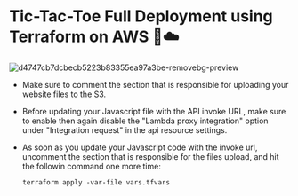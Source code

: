 # Tic-Tac-Toe Full Deployment using Terraform on AWS 🚀☁️

![d4747cb7dcbecb5223b83355ea97a3be-removebg-preview](https://github.com/WaseemCloud/Tic-Tac-Toe-AI-Game-on-AWS-Management-Console-/assets/157589909/6c41585d-d5de-467c-835c-da0cbfe15838)


- Make sure to comment the section that is responsible for uploading your website files to the S3.
- Before updating your Javascript file with the API invoke URL, make sure to enable then again disable the "Lambda proxy integration" option under "Integration request" in the api resource settings.
- As soon as you update your Javascript code with the invoke url, uncomment the section that is responsible for the files upload, and hit the followin command one more time:
  
      terraform apply -var-file vars.tfvars
  

